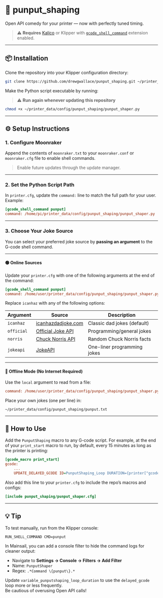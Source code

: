 # 🧠 punput_shaping

Open API comedy for your printer — now with perfectly tuned timing.

> ⚠️ **Requires** [Kalico](https://docs.kalico.gg/G-Code_Shell_Command.html?h=gcode_shell_command#passing-parameters) or Klipper with [`gcode_shell_command`](https://github.com/dw-0/kiauh/blob/master/docs/gcode_shell_command.md) extension enabled.

---

## 📦 Installation

Clone the repository into your Klipper configuration directory:

```bash
git clone https://github.com/drewgwallace/punput_shaping.git ~/printer_data/config/punput_shaping
```

Make the Python script executable by running:
> ️⚠️ **Run again whenever updating this repository**
```bash
chmod +x ~/printer_data/config/punput_shaping/punput_shaper.py
```

---

## ⚙️ Setup Instructions

### 1. Configure Moonraker

Append the contents of `moonraker.txt` to your `moonraker.conf` or `moonraker.cfg` file to enable shell commands.

> Enable future updates through the update manager.

---

### 2. Set the Python Script Path

In `printer.cfg`, update the `command:` line to match the full path for your user. Example:

```ini
[gcode_shell_command punput]
command: /home/pi/printer_data/config/punput_shaping/punput_shaper.py
```

---

### 3. Choose Your Joke Source

You can select your preferred joke source by **passing an argument** to the G-code shell command.

---

#### 🟢 Online Sources

Update your `printer.cfg` with one of the following arguments at the end of the command:

```ini
[gcode_shell_command punput]
command: /home/user/printer_data/config/punput_shaping/punput_shaper.py icanhaz
```

Replace `icanhaz` with any of the following options:

| Argument   | Source                        | Description                              |
|------------|-------------------------------|------------------------------------------|
| `icanhaz`  | [icanhazdadjoke.com](https://icanhazdadjoke.com/api) | Classic dad jokes (default)             |
| `official` | [Official Joke API](https://github.com/15Dkatz/official_joke_api) | Programming/general jokes               |
| `norris`   | [Chuck Norris API](https://api.chucknorris.io/)      | Random Chuck Norris facts               |
| `jokeapi`  | [JokeAPI](https://jokeapi.dev/)                       | One-liner programming jokes             |

---

#### 🔵 Offline Mode (No Internet Required)

Use the `local` argument to read from a file:

```ini
command: /home/user/printer_data/config/punput_shaping/punput_shaper.py local
```

Place your own jokes (one per line) in:

```
~/printer_data/config/punput_shaping/punput.txt
```

---

## 🧪 How to Use

Add the `PunputShaping` macro to any G-code script. For example, at the end of your `print_start` macro to run, by default, every 15 minutes as long as the printer is printing:

```ini
[gcode_macro print_start]
gcode:
    ...
    UPDATE_DELAYED_GCODE ID=PunputShaping_Loop DURATION={printer["gcode_macro PunputShaping_Loop"].punputshaping_loop_duration}
```

Also add this line to your `printer.cfg` to include the repo’s macros and configs:

```ini
[include punput_shaping/punput_shaper.cfg]
```

---

## 💡 Tip

To test manually, run from the Klipper console:

```text
RUN_SHELL_COMMAND CMD=punput
```

In Mainsail, you can add a console filter to hide the command logs for cleaner output:

- Navigate to **Settings → Console → Filters → Add Filter**  
- Name: `PunputShaper`  
- Regex: `.*Command \{punput\}.*`

Update `variable_punputshaping_loop_duration` to use the `delayed_gcode` loop more or less frequently.  
Be cautious of overusing Open API calls!